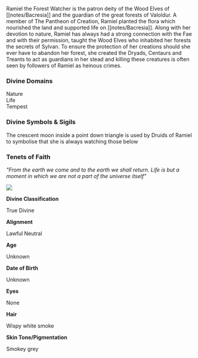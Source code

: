Ramiel the Forest Watcher is the patron deity of the Wood Elves of [[notes/Bacresia]] and the guardian of the great forests of Valoldur. A member of The Pantheon of Creation, Ramiel planted the flora which nourished the land and supported life on [[notes/Bacresia]]. Along with her devotion to nature, Ramiel has always had a strong connection with the Fae and with their permission, taught the Wood Elves who inhabited her forests the secrets of Sylvan. To ensure the protection of her creations should she ever have to abandon her forest, she created the Dryads, Centaurs and Treants to act as guardians in her stead and killing these creatures is often seen by followers of Ramiel as heinous crimes.

### Divine Domains

Nature  
Life  
Tempest

### Divine Symbols & Sigils

The crescent moon inside a point down triangle is used by Druids of Ramiel to symbolise that she is always watching those below

### Tenets of Faith

_"From the earth we come and to the earth we shall return. Life is but a moment in which we are not a part of the universe itself"_

![](assets/Ramiel.jpg)

**Divine Classification**

True Divine

**Alignment**

Lawful Neutral

**Age**

Unknown

**Date of Birth**

Unknown

**Eyes**

None

**Hair**

Wispy white smoke

**Skin Tone/Pigmentation**

Smokey grey
